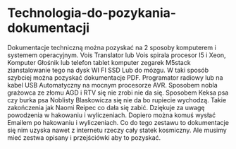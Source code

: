 # Technologia-do-pozykania-dokumentacji
Dokumentacje techniczną można pozyskać na 2 sposoby komputerem i systemem operacyjnym. Vois Translator lub Vois spirala procesor I5 i Xeon, Komputer Głośnik lub telefon tablet komputer zegarek M5stack zianstalowanie tego na dysk WI FI SSD Lub do mózgu.
W taki sposób szybciej można pozyskać dokumentacje PDF. 
Programator radiowy lub na kabel USB Automatyczny na mocnym procesorze AVR. 
Sposobem nobla grażowca ze złomu AGD i RTV się nie zrobi nie da się. Sposobem Keksa psa czy burka psa Noblisty Blaskowicza się nie da bo rupiecie wychodzą. Takie zakończenia jak Naomi Reipec co dała się zabić. 
Dziękuje za uwagę powodzenia w hakowaniu i wyliczeniach. 
Dopiero można komuś wysłać Emailem po hakowaniu i wyliczeniach. Co do tego zestawu to dokumentacje się nim uzyska nawet z internetu rzeczy cały statek kosmiczny. Ale musimy mieć zestwa opisany i przejściówki aby to pozyskać. 
